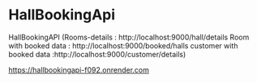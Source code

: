 # HallBookingApi
HallBookingAPI (Rooms-details : http://localhost:9000/hall/details Room with booked data : http://localhost:9000/booked/halls customer with booked data :http://localhost:9000/customer/details)

https://hallbookingapi-f092.onrender.com
